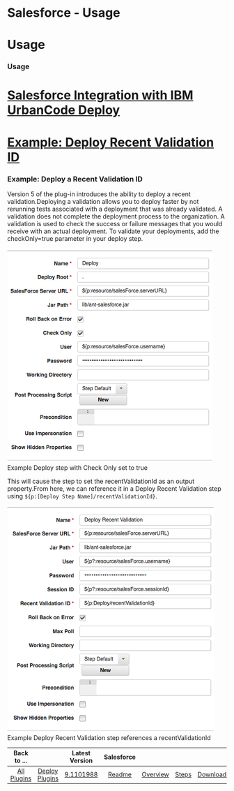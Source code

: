 
Salesforce - Usage
==================

# Usage



### Usage




 


[Salesforce Integration with IBM UrbanCode Deploy](https://developer.ibm.com/urbancode/2017/05/02/salesforce-integration-ibm-urbancode-deploy/)
===============================================================================================================================================


[Example: Deploy Recent Validation ID](#example-deploy-recent-validation-id)
============================================================================




### Example: Deploy a Recent Validation ID




 



Version 5 of the plug-in introduces the ability to deploy a recent validation.Deploying a validation allows you to deploy faster by not rerunning tests associated with a deployment that was already validated. 
A validation does not complete the deployment process to the organization. A validation is used to check the success or failure messages that you would receive with an actual deployment. To validate your deployments, add the checkOnly=true parameter in your deploy step.


[![](quick-deploy.png)](quick-deploy.png)
Example Deploy step with Check Only set to true




This will cause the step to set the recentValidationId as an output property.From here, we can reference it in a Deploy Recent Validation step using ``${p:[Deploy Step Name]/recentValidationId}``.



[![](deploy-recent-validation.png)](deploy-recent-validation.png)
Example Deploy Recent Validation step references a recentValidationId






|Back to ...||Latest Version|Salesforce ||||
| :---: | :---: | :---: | :---: | :---: | :---: | :---: |
|[All Plugins](../../index.md)|[Deploy Plugins](../README.md)|[9.1101988](https://raw.githubusercontent.com/UrbanCode/IBM-UCD-PLUGINS/main/files/SalesForce/salesforce-9.1101988.zip)|[Readme](README.md)|[Overview](overview.md)|[Steps](steps.md)|[Downloads](downloads.md)|
